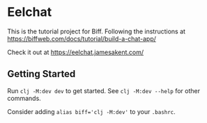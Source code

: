 # Eelchat

This is the tutorial project for Biff. Following the instructions at https://biffweb.com/docs/tutorial/build-a-chat-app/

Check it out at https://eelchat.jamesakent.com/

## Getting Started

Run `clj -M:dev dev` to get started. See `clj -M:dev --help` for other commands.

Consider adding `alias biff='clj -M:dev'` to your `.bashrc`.
